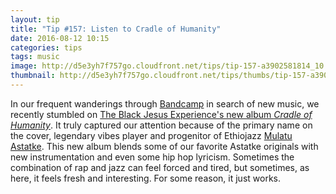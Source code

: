 ```yaml
---
layout: tip
title: "Tip #157: Listen to Cradle of Humanity"
date: 2016-08-12 10:15
categories: tips
tags: music
image: http://d5e3yh7f757go.cloudfront.net/tips/tip-157-a3902581814_10.jpg
thumbnail: http://d5e3yh7f757go.cloudfront.net/tips/thumbs/tip-157-a3902581814_10.jpg
---
```

In our frequent wanderings through [Bandcamp](https://bandcamp.com/) in search of new music, we recently stumbled on [The Black Jesus Experience's new album _Cradle of Humanity_](https://blackjesusexperience.bandcamp.com/album/cradle-of-humanity). It truly captured our attention because of the primary name on the cover, legendary vibes player and progenitor of Ethiojazz [Mulatu Astatke](https://en.wikipedia.org/wiki/Mulatu_Astatke). This new album blends some of our favorite Astatke originals with new instrumentation and even some hip hop lyricism. Sometimes the combination of rap and jazz can feel forced and tired, but sometimes, as here, it feels fresh and interesting. For some reason, it just works.
